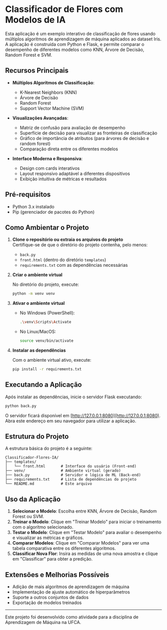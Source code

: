 # Classificador de Flores com Modelos de IA

Esta aplicação é um exemplo interativo de classificação de flores usando múltiplos algoritmos de aprendizagem de máquina aplicados ao dataset Iris. A aplicação é construída com Python e Flask, e permite comparar o desempenho de diferentes modelos como KNN, Árvore de Decisão, Random Forest e SVM.

## Recursos Principais

- **Múltiplos Algoritmos de Classificação**:
  - K-Nearest Neighbors (KNN)
  - Árvore de Decisão
  - Random Forest
  - Support Vector Machine (SVM)

- **Visualizações Avançadas**:
  - Matriz de confusão para avaliação de desempenho
  - Superfície de decisão para visualizar as fronteiras de classificação
  - Gráfico de importância de atributos (para árvores de decisão e random forest)
  - Comparação direta entre os diferentes modelos

- **Interface Moderna e Responsiva**:
  - Design com cards interativos
  - Layout responsivo adaptável a diferentes dispositivos
  - Exibição intuitiva de métricas e resultados

## Pré-requisitos

- Python 3.x instalado
- Pip (gerenciador de pacotes do Python)

## Como Ambientar o Projeto

1. **Clone o repositório ou extraia os arquivos do projeto**  
   Certifique-se de que o diretório do projeto contenha, pelo menos:
   - `back.py`
   - `front.html` (dentro do diretório `templates`)
   - `requirements.txt` com as dependências necessárias

2. **Criar o ambiente virtual**

   No diretório do projeto, execute:
   ```bash
   python -m venv venv
   ```

3. **Ativar o ambiente virtual**

   - No Windows (PowerShell):
     ```bash
     .\venv\Scripts\Activate
     ```
   - No Linux/MacOS:
     ```bash
     source venv/bin/activate
     ```

4. **Instalar as dependências**

   Com o ambiente virtual ativo, execute:
   ```bash
   pip install -r requirements.txt
   ```

## Executando a Aplicação

Após instalar as dependências, inicie o servidor Flask executando:
```bash
python back.py
```

O servidor ficará disponível em [http://127.0.0.1:8080](http://127.0.0.1:8080). Abra este endereço em seu navegador para utilizar a aplicação.

## Estrutura do Projeto

A estrutura básica do projeto é a seguinte:

```
Classificador-Flores-IA/
├── templates/
│   └── front.html       # Interface do usuário (Front-end)
├── venv/                # Ambiente virtual (gerado)
├── back.py              # Servidor e lógica de ML (Back-end)
├── requirements.txt     # Lista de dependências do projeto
└── README.md            # Este arquivo
```

## Uso da Aplicação

1. **Selecionar o Modelo**: Escolha entre KNN, Árvore de Decisão, Random Forest ou SVM.
2. **Treinar o Modelo**: Clique em "Treinar Modelo" para iniciar o treinamento com o algoritmo selecionado.
3. **Testar o Modelo**: Clique em "Testar Modelo" para avaliar o desempenho e visualizar as métricas e gráficos.
4. **Comparar Modelos**: Clique em "Comparar Modelos" para ver uma tabela comparativa entre os diferentes algoritmos.
5. **Classificar Nova Flor**: Insira as medidas de uma nova amostra e clique em "Classificar" para obter a predição.

## Extensões e Melhorias Possíveis

- Adição de mais algoritmos de aprendizagem de máquina
- Implementação de ajuste automático de hiperparâmetros
- Suporte a outros conjuntos de dados
- Exportação de modelos treinados

---

Este projeto foi desenvolvido como atividade para a disciplina de Aprendizagem de Máquina na UFCA.
